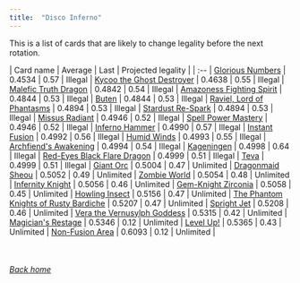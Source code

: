 ```yaml
---
title:  "Disco Inferno"
---
```


This is a list of cards that are likely to change legality before the next rotation.

| Card name | Average | Last | Projected legality |
| :-- |
[Glorious Numbers](https://db.ygoprodeck.com/card/?search=Glorious%20Numbers) | 0.4534 | 0.57 | Illegal |
[Kycoo the Ghost Destroyer](https://db.ygoprodeck.com/card/?search=Kycoo%20the%20Ghost%20Destroyer) | 0.4638 | 0.55 | Illegal |
[Malefic Truth Dragon](https://db.ygoprodeck.com/card/?search=Malefic%20Truth%20Dragon) | 0.4842 | 0.54 | Illegal |
[Amazoness Fighting Spirit](https://db.ygoprodeck.com/card/?search=Amazoness%20Fighting%20Spirit) | 0.4844 | 0.53 | Illegal |
[Buten](https://db.ygoprodeck.com/card/?search=Buten) | 0.4844 | 0.53 | Illegal |
[Raviel, Lord of Phantasms](https://db.ygoprodeck.com/card/?search=Raviel,%20Lord%20of%20Phantasms) | 0.4894 | 0.53 | Illegal |
[Stardust Re-Spark](https://db.ygoprodeck.com/card/?search=Stardust%20Re-Spark) | 0.4894 | 0.53 | Illegal |
[Missus Radiant](https://db.ygoprodeck.com/card/?search=Missus%20Radiant) | 0.4946 | 0.52 | Illegal |
[Spell Power Mastery](https://db.ygoprodeck.com/card/?search=Spell%20Power%20Mastery) | 0.4946 | 0.52 | Illegal |
[Inferno Hammer](https://db.ygoprodeck.com/card/?search=Inferno%20Hammer) | 0.4990 | 0.57 | Illegal |
[Instant Fusion](https://db.ygoprodeck.com/card/?search=Instant%20Fusion) | 0.4992 | 0.56 | Illegal |
[Humid Winds](https://db.ygoprodeck.com/card/?search=Humid%20Winds) | 0.4993 | 0.55 | Illegal |
[Archfiend's Awakening](https://db.ygoprodeck.com/card/?search=Archfiend's%20Awakening) | 0.4994 | 0.54 | Illegal |
[Kageningen](https://db.ygoprodeck.com/card/?search=Kageningen) | 0.4998 | 0.64 | Illegal |
[Red-Eyes Black Flare Dragon](https://db.ygoprodeck.com/card/?search=Red-Eyes%20Black%20Flare%20Dragon) | 0.4999 | 0.51 | Illegal |
[Teva](https://db.ygoprodeck.com/card/?search=Teva) | 0.4999 | 0.51 | Illegal |
[Giant Orc](https://db.ygoprodeck.com/card/?search=Giant%20Orc) | 0.5004 | 0.47 | Unlimited |
[Dragonmaid Sheou](https://db.ygoprodeck.com/card/?search=Dragonmaid%20Sheou) | 0.5052 | 0.49 | Unlimited |
[Zombie World](https://db.ygoprodeck.com/card/?search=Zombie%20World) | 0.5054 | 0.48 | Unlimited |
[Infernity Knight](https://db.ygoprodeck.com/card/?search=Infernity%20Knight) | 0.5056 | 0.46 | Unlimited |
[Gem-Knight Zirconia](https://db.ygoprodeck.com/card/?search=Gem-Knight%20Zirconia) | 0.5058 | 0.45 | Unlimited |
[Howling Insect](https://db.ygoprodeck.com/card/?search=Howling%20Insect) | 0.5156 | 0.47 | Unlimited |
[The Phantom Knights of Rusty Bardiche](https://db.ygoprodeck.com/card/?search=The%20Phantom%20Knights%20of%20Rusty%20Bardiche) | 0.5207 | 0.47 | Unlimited |
[Spright Jet](https://db.ygoprodeck.com/card/?search=Spright%20Jet) | 0.5208 | 0.46 | Unlimited |
[Vera the Vernusylph Goddess](https://db.ygoprodeck.com/card/?search=Vera%20the%20Vernusylph%20Goddess) | 0.5315 | 0.42 | Unlimited |
[Magician's Restage](https://db.ygoprodeck.com/card/?search=Magician's%20Restage) | 0.5346 | 0.12 | Unlimited |
[Level Up!](https://db.ygoprodeck.com/card/?search=Level%20Up!) | 0.5365 | 0.43 | Unlimited |
[Non-Fusion Area](https://db.ygoprodeck.com/card/?search=Non-Fusion%20Area) | 0.6093 | 0.12 | Unlimited |

<br>

###### [Back home](index)
